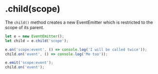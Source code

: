 # .child(scope)
The `child()` method creates a new EventEmitter which is restricted to the scope of its parent.


```js
let e = new EventEmitter();
let child = e.child('scope');

e.on('scope:event', () => console.log('I will be called twice'));
child.on('event', () => console.log('Me too'));

e.emit('scope:event');
child.on('event');
```
